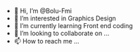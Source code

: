 - 👋 Hi, I’m @Bolu-Fmi
- 👀 I’m interested in Graphics Design 
- 🌱 I’m currently learning Front end coding
- 💞️ I’m looking to collaborate on ...
- 📫 How to reach me ...

<!---
Bolu-Fmi/Bolu-Fmi is a ✨ special ✨ repository because its `README.md` (this file) appears on your GitHub profile.
You can click the Preview link to take a look at your changes.
--->
